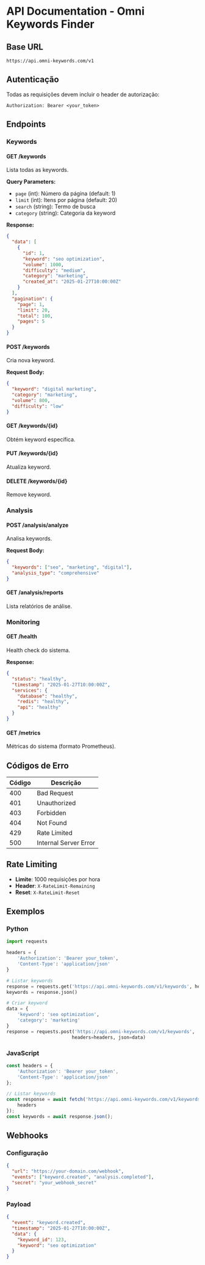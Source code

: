 # API Documentation - Omni Keywords Finder

## Base URL
```
https://api.omni-keywords.com/v1
```

## Autenticação
Todas as requisições devem incluir o header de autorização:
```
Authorization: Bearer <your_token>
```

## Endpoints

### Keywords

#### GET /keywords
Lista todas as keywords.

**Query Parameters:**
- `page` (int): Número da página (default: 1)
- `limit` (int): Itens por página (default: 20)
- `search` (string): Termo de busca
- `category` (string): Categoria da keyword

**Response:**
```json
{
  "data": [
    {
      "id": 1,
      "keyword": "seo optimization",
      "volume": 1000,
      "difficulty": "medium",
      "category": "marketing",
      "created_at": "2025-01-27T10:00:00Z"
    }
  ],
  "pagination": {
    "page": 1,
    "limit": 20,
    "total": 100,
    "pages": 5
  }
}
```

#### POST /keywords
Cria nova keyword.

**Request Body:**
```json
{
  "keyword": "digital marketing",
  "category": "marketing",
  "volume": 800,
  "difficulty": "low"
}
```

#### GET /keywords/{id}
Obtém keyword específica.

#### PUT /keywords/{id}
Atualiza keyword.

#### DELETE /keywords/{id}
Remove keyword.

### Analysis

#### POST /analysis/analyze
Analisa keywords.

**Request Body:**
```json
{
  "keywords": ["seo", "marketing", "digital"],
  "analysis_type": "comprehensive"
}
```

#### GET /analysis/reports
Lista relatórios de análise.

### Monitoring

#### GET /health
Health check do sistema.

**Response:**
```json
{
  "status": "healthy",
  "timestamp": "2025-01-27T10:00:00Z",
  "services": {
    "database": "healthy",
    "redis": "healthy",
    "api": "healthy"
  }
}
```

#### GET /metrics
Métricas do sistema (formato Prometheus).

## Códigos de Erro

| Código | Descrição |
|--------|-----------|
| 400 | Bad Request |
| 401 | Unauthorized |
| 403 | Forbidden |
| 404 | Not Found |
| 429 | Rate Limited |
| 500 | Internal Server Error |

## Rate Limiting

- **Limite**: 1000 requisições por hora
- **Header**: `X-RateLimit-Remaining`
- **Reset**: `X-RateLimit-Reset`

## Exemplos

### Python
```python
import requests

headers = {
    'Authorization': 'Bearer your_token',
    'Content-Type': 'application/json'
}

# Listar keywords
response = requests.get('https://api.omni-keywords.com/v1/keywords', headers=headers)
keywords = response.json()

# Criar keyword
data = {
    'keyword': 'seo optimization',
    'category': 'marketing'
}
response = requests.post('https://api.omni-keywords.com/v1/keywords', 
                        headers=headers, json=data)
```

### JavaScript
```javascript
const headers = {
    'Authorization': 'Bearer your_token',
    'Content-Type': 'application/json'
};

// Listar keywords
const response = await fetch('https://api.omni-keywords.com/v1/keywords', {
    headers
});
const keywords = await response.json();
```

## Webhooks

### Configuração
```json
{
  "url": "https://your-domain.com/webhook",
  "events": ["keyword.created", "analysis.completed"],
  "secret": "your_webhook_secret"
}
```

### Payload
```json
{
  "event": "keyword.created",
  "timestamp": "2025-01-27T10:00:00Z",
  "data": {
    "keyword_id": 123,
    "keyword": "seo optimization"
  }
}
```
